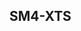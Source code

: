 ## SM4-XTS

<!--
XTS (XEX-based tweaked-codebook mode with ciphertext stealing)

SMS4-WRAP，将SMS4用于加密密钥，其中被加密的数据为密钥，而SMS4的密钥为KEK (Key Encryption Key)。

[@RFC3602]

NIST has defined 5 modes of operation for AES and other FIPS-approved
ciphers [MODES]: CBC (Cipher Block Chaining), ECB (Electronic
CodeBook), CFB (Cipher FeedBack), OFB (Output FeedBack) and CTR
(Counter).  The CBC mode is well-defined and well-understood for
symmetric ciphers, and is currently required for all other ESP
ciphers.  This document specifies the use of the AES cipher in CBC
mode within ESP.  This mode requires an Initialization Vector (IV)
that is the same size as the block size.  Use of a randomly generated
IV prevents generation of identical ciphertext from packets which
have identical data that spans the first block of the cipher
algorithm's block size.

The IV is XOR'd with the first plaintext block before it is
encrypted.  Then for successive blocks, the previous ciphertext block
is XOR'd with the current plaintext, before it is encrypted.

More information on CBC mode can be obtained in [MODES, CRYPTO-S].
For the use of CBC mode in ESP with 64-bit ciphers, see [CBC]. -->


<!-- ## SM4-XTS

[@NIST.SP.800-38E]

[@IEEE.1619-2007] defines XTS-AES

This standard defines the XTS-AES tweakable block cipher and its use for encryption of sector-based storage. XTS-AES is a tweakable block cipher that acts on data units of 128 bits or more and uses the AES block cipher as a subroutine. The key material for XTS-AES consists of a data encryption key (used by the AES block cipher) as well as a “tweak key” that is used to incorporate the logical position of the data block into the encryption. XTS-AES is a concrete instantiation of the class of tweakable block ciphers described in reference [XEX04]. The XTS-AES addresses threats such as copy-and-paste and dictionary attacks, while allowing parallelization and pipelining in cipher implementations.


10 This standard defines specific elements of an architecture for cryptographically protecting data stored in
11 constant length blocks. Specification of such a mechanism provides an additional and improved tool for
12 implementation of secure and interoperable protection of data residing in storage.
13
14 The XTS-AES transform defined in this standard is intended for encryption of storage where the threat
15 model includes possible access to stored data by the attacker, data to be protected is presented in fixed-size
16 units (sectors, logical disk blocks, etc.), and each unit must be processed separately, independently of other
17 data units. XTS-AES is a length-preserving transform, meaning that the ciphertext length produced by
18 XTS-AES is equal to the length of the plaintext. These two properties allow the use of XTS-AES as
19 transparent encryption: an encryption/decryption module may be added to an existing system without
20 having to modify the data layout of any of the existing components.1
21


 -->
<!--

https://www.oasis-open.org/committees/download.php/55740/AES-XTS.pdf

IEEE P1619/D16 Standard for Cryptographic Protection of Data on Block-Oriented Storage Devices
IEEE Computer Society Committee
Copyright © 2007 by the Institute of Electrical and Electronics Engineers, Inc. Three Park Avenue
New York, New York 10016-5997, USA


Apr 14, 2015 - References [NIST SP800-38B] and [RFC 4493] recommend that the ... The following table defines the AES-XTS secret key object attributes in ..


3 Introduction
The XTS-AES algorithm is a mode of operation of the Advanced Encryption Standard (AES) [1]
algorithm.

The Security in Storage Working Group (SISWG) of the P1619 Task Group of the
Institute of Electrical and Electronics Engineers, Inc (IEEE) developed and specified XTS-AES
in IEEE Std. 1619-2007 [2]. This Recommendation approves the XTS-AES mode as specified in
that standard, subject to one additional requirement on the lengths of the data units, which is
discussed in Section 4 below.
The XTS-AES mode was designed for the cryptographic protection of data on storage devices
that use of fixed length “data units,” as defined in Ref. [2]. Note that other approved
cryptographic algorithms continue to be approved for such devices. The XTS-AES mode was
not designed for other purposes, such as the encryption of data in transit.
The XTS-AES mode is an instantiation of Rogaway’s XEX (XOR Encrypt XOR) tweakable
block cipher [3], supplemented with a method called “ciphertext stealing” to extend the domain
of possible input data strings. In particular, XEX can only encrypt sequences of complete
blocks, i.e., any data string that is an integer multiple of 128 bits; whereas for XTS-AES, the data
string may also consist of one or more complete blocks followed by a single, non-empty partial
block. (The acronym XTS stands for the XEX Tweakable Block Cipher with Ciphertext
Stealing).
The specification of the ciphertext stealing method in Ref.[2] includes an ordering convention for
the final complete block and partial block of the encrypted data string. A different convention, in
which the order is swapped, may be desirable in some cases. The specification in Ref.[2]
provides flexibility in the physical location of these elements, as long as interoperability is not
compromised, as discussed in Section 5.
The XTS-AES mode provides confidentiality for the protected data. Authentication is not
provided, because the P1619 Task Group designed XTS-AES to provide encryption without data
expansion, so alternative cryptographic methods that incorporate an authentication tag are
precluded. In the absence of authentication or access control, XTS-AES provides more
protection than the other approved confidentiality-only modes against unauthorized manipulation
of the encrypted data.
Annex D of Ref.[2] discusses in detail the design choices for XTS, including the resistance to
manipulation of the encrypted data, and their ramifications for the incorporation of XTS-AES
into an information system. Prospective implementers of XTS-AES should consider this
information carefully to ensure that XTS-AES is an appropriate solution for a given threat
model.



Conformance
An instance of an XTS-AES implementation is defined by the following three elements, as
specified in Ref. [2]:
1) a secret key,
2) a single, fixed length for the data units that the key protects,
3) an implementation of the XTS-AES-Enc procedure or the XTS-AES-Dec procedure, or both,
for the key and the length of the data units.
The length of the data unit for any instance of an implementation of XTS-AES shall not exceed
220 AES blocks. Note that Subclause 5.1 of Ref.[2] recommends this limit but does not require
it.
An implementation of the XTS-AES encryption mode may claim conformance with this
Recommendation if every supported instance satisfies this length requirement for a data unit, in
addition to all of the requirements in Clauses 1-6 of Ref. [2].
Key management is important for XTS-AES, as for any keyed cryptographic algorithm, but the
representation of a key backup structure in the Extensible Markup Language (XML) that is
specified in Clause 7 of Ref. [2] is outside the scope of this Recommendation.
Consistent with the 220 block limit for a data unit, an implementation of XTS-AES may further
restrict the length of the data units for any key. For example, an implementation may support


only data units that are sequences of complete blocks. In this case, the ciphertext stealing
components in the implementations of the XTS-AES-Enc and the XTS-AES-Dec procedures
would be unnecessary, and these procedures essentially would be reduced to the XTS-AESblockEnc
and the XTS-AES-blockDec procedures, as specified in Ref. [2].
Similarly, an implementation may restrict its support to either the 256-bit key size (for XTSAES-128)
or the 512-bit key size (for XTS-AES-256).
Restrictions on the supported lengths of the key or the data units may affect interoperability with
other implementations.

5 Ordering Convention for the Ciphertext Stealing Case
If the length of the data units for an instance of XTS-AES is not an integral multiple of the block
size, then the specification in Ref. [2] denotes the unencrypted form of a data unit, i.e., the
plaintext, as a sequence of complete blocks, P0, P1, ...Pm-1, followed by a single, non-empty
partial block Pm, where m is a positive integer determined by the length of the data unit.
In this case, the encrypted form of the data unit, i.e., the ciphertext, has the same structure: a
sequence of complete blocks, denoted C0, C1, ...Cm-1, followed by a single, non-empty partial
block Cm, whose length is the same as the length of Pm.
For some implementations, an alternative ordering convention, in which the positions of Cm-1 and
Cm are swapped, may be desirable for the physical storage of the bits, because that ordering
corresponds more closely with the generation of the ciphertext. In particular, Cm is the truncation
of a block that is derived from Pm-1, and Cm-1 is derived from Pm, concatenated with the discarded
bits from the truncation.
Subclause 5.1 of [2] indicates that an implementation of XTS-AES should include a mapping
between the pairs of indices that define the blocks (and possibly a single partial block) of a data
unit and their physical location in the storage device, but that the mapping itself is outside the
scope of the standard.

Thus, if every external interface to the data retrieves the data in a manner that is consistent with
the ordering specified in Ref [2], then the last block and the partial block may be stored in any
convenient locations in the storage device. In other words, if necessary, a mechanism for
swapping the last complete block and the partial block could be built into the interface. -->